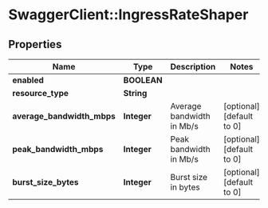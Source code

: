 # SwaggerClient::IngressRateShaper

## Properties
Name | Type | Description | Notes
------------ | ------------- | ------------- | -------------
**enabled** | **BOOLEAN** |  | 
**resource_type** | **String** |  | 
**average_bandwidth_mbps** | **Integer** | Average bandwidth in Mb/s | [optional] [default to 0]
**peak_bandwidth_mbps** | **Integer** | Peak bandwidth in Mb/s | [optional] [default to 0]
**burst_size_bytes** | **Integer** | Burst size in bytes | [optional] [default to 0]


